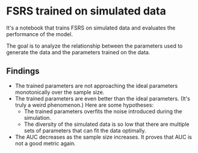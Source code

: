 # FSRS trained on simulated data

It's a notebook that trains FSRS on simulated data and evaluates the performance of the model.

The goal is to analyze the relationship between the parameters used to generate the data and the parameters trained on the data.

## Findings

- The trained parameters are not approaching the ideal parameters monotonically over the sample size.
- The trained parameters are even better than the ideal parameters. (It's truly a weird phenomenon.) Here are some hypotheses:
    - The trained parameters overfits the noise introduced during the simulation.
    - The diversity of the simulated data is so low that there are multiple sets of parameters that can fit the data optimally.
- The AUC decreases as the sample size increases. It proves that AUC is not a good metric again.

